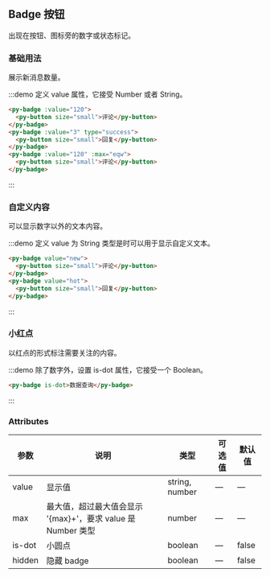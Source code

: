 <style>
    .py-badge + .py-badge{
        margin-left: 30px;
    }
</style>

## Badge 按钮

出现在按钮、图标旁的数字或状态标记。

### 基础用法

展示新消息数量。

:::demo 定义 value 属性，它接受 Number 或者 String。

```html
<py-badge :value="120">
  <py-button size="small">评论</py-button>
</py-badge>
<py-badge :value="3" type="success">
  <py-button size="small">回复</py-button>
</py-badge>
<py-badge :value="120" :max="eqw">
  <py-button size="small">评论</py-button>
</py-badge>
```

:::

### 自定义内容

可以显示数字以外的文本内容。

:::demo 定义 value 为 String 类型是时可以用于显示自定义文本。

```html
<py-badge value="new">
  <py-button size="small">评论</py-button>
</py-badge>
<py-badge value="hot">
  <py-button size="small">回复</py-button>
</py-badge>
```

:::

### 小红点

以红点的形式标注需要关注的内容。

:::demo 除了数字外，设置 is-dot 属性，它接受一个 Boolean。

```html
<py-badge is-dot>数据查询</py-badge>
```

:::

### Attributes

| 参数   | 说明                                                         | 类型           | 可选值 | 默认值 |
| ------ | ------------------------------------------------------------ | -------------- | ------ | ------ |
| value  | 显示值                                                       | string, number | —      | —      |
| max    | 最大值，超过最大值会显示 '{max}+'，要求 value 是 Number 类型 | number         | —      | —      |
| is-dot | 小圆点                                                       | boolean        | —      | false  |
| hidden | 隐藏 badge                                                   | boolean        | —      | false  |
